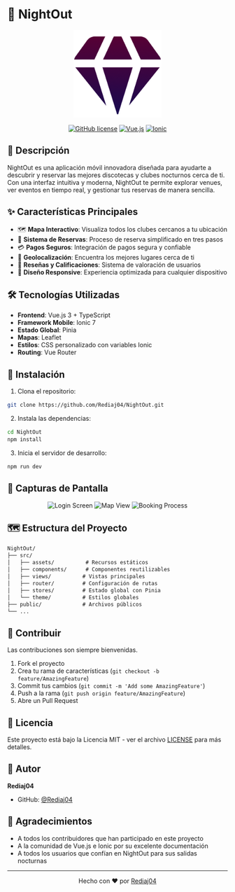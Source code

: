 # 🌙 NightOut

<div align="center">
  <img src="src/assets/imagenes/info/logo.png" alt="NightOut Logo" width="200"/>
  
  [![GitHub license](https://img.shields.io/github/license/Rediaj04/NightOut)](https://github.com/Rediaj04/NightOut/blob/main/LICENSE)
  [![Vue.js](https://img.shields.io/badge/Vue.js-3.x-4FC08D?logo=vue.js)](https://vuejs.org/)
  [![Ionic](https://img.shields.io/badge/Ionic-7.x-3880FF?logo=ionic)](https://ionicframework.com/)
</div>

## 📱 Descripción

NightOut es una aplicación móvil innovadora diseñada para ayudarte a descubrir y reservar las mejores discotecas y clubes nocturnos cerca de ti. Con una interfaz intuitiva y moderna, NightOut te permite explorar venues, ver eventos en tiempo real, y gestionar tus reservas de manera sencilla.

## ✨ Características Principales

- 🗺️ **Mapa Interactivo**: Visualiza todos los clubes cercanos a tu ubicación
- 🎫 **Sistema de Reservas**: Proceso de reserva simplificado en tres pasos
- 💳 **Pagos Seguros**: Integración de pagos segura y confiable
- 📍 **Geolocalización**: Encuentra los mejores lugares cerca de ti
- 🌟 **Reseñas y Calificaciones**: Sistema de valoración de usuarios
- 📱 **Diseño Responsive**: Experiencia optimizada para cualquier dispositivo

## 🛠️ Tecnologías Utilizadas

- **Frontend**: Vue.js 3 + TypeScript
- **Framework Mobile**: Ionic 7
- **Estado Global**: Pinia
- **Mapas**: Leaflet
- **Estilos**: CSS personalizado con variables Ionic
- **Routing**: Vue Router

## 🚀 Instalación

1. Clona el repositorio:
```bash
git clone https://github.com/Rediaj04/NightOut.git
```

2. Instala las dependencias:
```bash
cd NightOut
npm install
```

3. Inicia el servidor de desarrollo:
```bash
npm run dev
```

## 📱 Capturas de Pantalla

<div align="center">
  <img src="path/to/screenshot1.png" alt="Login Screen" width="200"/>
  <img src="path/to/screenshot2.png" alt="Map View" width="200"/>
  <img src="path/to/screenshot3.png" alt="Booking Process" width="200"/>
</div>

## 🗺️ Estructura del Proyecto

```
NightOut/
├── src/
│   ├── assets/          # Recursos estáticos
│   ├── components/      # Componentes reutilizables
│   ├── views/          # Vistas principales
│   ├── router/         # Configuración de rutas
│   ├── stores/         # Estado global con Pinia
│   └── theme/          # Estilos globales
├── public/             # Archivos públicos
└── ...
```

## 🤝 Contribuir

Las contribuciones son siempre bienvenidas. 

1. Fork el proyecto
2. Crea tu rama de características (`git checkout -b feature/AmazingFeature`)
3. Commit tus cambios (`git commit -m 'Add some AmazingFeature'`)
4. Push a la rama (`git push origin feature/AmazingFeature`)
5. Abre un Pull Request

## 📄 Licencia

Este proyecto está bajo la Licencia MIT - ver el archivo [LICENSE](LICENSE) para más detalles.

## 👤 Autor

**Rediaj04**

* GitHub: [@Rediaj04](https://github.com/Rediaj04)

## 🌟 Agradecimientos

- A todos los contribuidores que han participado en este proyecto
- A la comunidad de Vue.js e Ionic por su excelente documentación
- A todos los usuarios que confían en NightOut para sus salidas nocturnas

---
<div align="center">
  Hecho con ❤️ por <a href="https://github.com/Rediaj04">Rediaj04</a>
</div>
